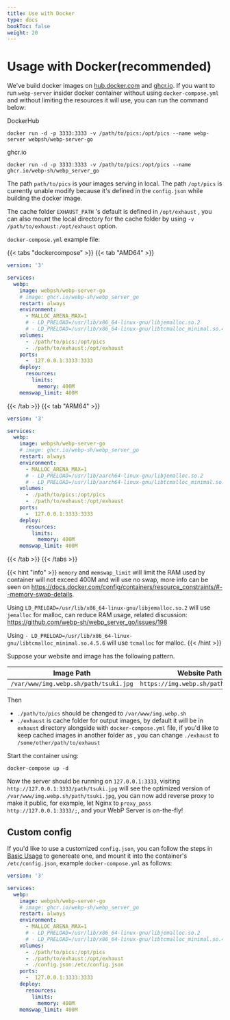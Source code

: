 ```yaml
---
title: Use with Docker
type: docs
bookToc: false
weight: 20
---
```


# Usage with Docker(recommended)

We've build docker images on [hub.docker.com](https://hub.docker.com/r/webpsh/webp-server-go) and [ghcr.io](https://github.com/webp-sh/webp_server_go/pkgs/container/webp_server_go). If you want to run `webp-server` insider docker container without using `docker-compose.yml` and without limiting the resources it will use, you can run the command below:

DockerHub
```shell
docker run -d -p 3333:3333 -v /path/to/pics:/opt/pics --name webp-server webpsh/webp-server-go
```
ghcr.io
```shell
docker run -d -p 3333:3333 -v /path/to/pics:/opt/pics --name ghcr.io/webp-sh/webp_server_go
```

The path `path/to/pics` is your images serving in local. The path `/opt/pics` is currently unable modify because it's defined in the `config.json` while building the docker image.

The cache folder `EXHAUST_PATH` 's default is defined in `/opt/exhaust` , you can also mount the local directory for the cache folder by using `-v /path/to/exhaust:/opt/exhaust` option.

`docker-compose.yml` example file:

{{< tabs "dockercompose" >}}
{{< tab "AMD64" >}}

```yml
version: '3'

services:
  webp:
    image: webpsh/webp-server-go
    # image: ghcr.io/webp-sh/webp_server_go
    restart: always
    environment:
      - MALLOC_ARENA_MAX=1
      # - LD_PRELOAD=/usr/lib/x86_64-linux-gnu/libjemalloc.so.2
      # - LD_PRELOAD=/usr/lib/x86_64-linux-gnu/libtcmalloc_minimal.so.4.5.6
    volumes:
      - ./path/to/pics:/opt/pics
      - ./path/to/exhaust:/opt/exhaust
    ports:
      -  127.0.0.1:3333:3333
    deploy:
      resources:
        limits:
          memory: 400M
    memswap_limit: 400M
```

{{< /tab >}}
{{< tab "ARM64" >}} 

```yml
version: '3'

services:
  webp:
    image: webpsh/webp-server-go
    # image: ghcr.io/webp-sh/webp_server_go
    restart: always
    environment:
      - MALLOC_ARENA_MAX=1
      # - LD_PRELOAD=/usr/lib/aarch64-linux-gnu/libjemalloc.so.2
      # - LD_PRELOAD=/usr/lib/aarch64-linux-gnu/libtcmalloc_minimal.so.4.5.6
    volumes:
      - ./path/to/pics:/opt/pics
      - ./path/to/exhaust:/opt/exhaust
    ports:
      -  127.0.0.1:3333:3333
    deploy:
      resources:
        limits:
          memory: 400M
    memswap_limit: 400M
```

{{< /tab >}}
{{< /tabs >}}



{{< hint "info" >}}
`memory` and `memswap_limit` will limit the RAM used by container will not exceed 400M and will use no swap, more info can be seen on https://docs.docker.com/config/containers/resource_constraints/#--memory-swap-details.

Using `LD_PRELOAD=/usr/lib/x86_64-linux-gnu/libjemalloc.so.2` will use `jemalloc` for malloc, can reduce RAM usage, related discussion: https://github.com/webp-sh/webp_server_go/issues/198

Using `- LD_PRELOAD=/usr/lib/x86_64-linux-gnu/libtcmalloc_minimal.so.4.5.6` will use `tcmalloc` for malloc.
{{< /hint >}}

Suppose your website and image has the following pattern.

| Image Path                            | Website Path                         |
| ------------------------------------- | ------------------------------------ |
| `/var/www/img.webp.sh/path/tsuki.jpg` | `https://img.webp.sh/path/tsuki.jpg` |

Then

* `./path/to/pics` should be changed to `/var/www/img.webp.sh`
* `./exhaust` is cache folder for output images, by default it will be in `exhaust` directory alongside with `docker-compose.yml` file, if you'd like to keep cached images in another folder as , you can change  `./exhaust` to `/some/other/path/to/exhaust`

Start the container using:

```
docker-compose up -d
```

Now the server should be running on `127.0.0.1:3333`, visiting `http://127.0.0.1:3333/path/tsuki.jpg` will see the optimized version of `/var/www/img.webp.sh/path/tsuki.jpg`, you can now add reverse proxy to make it public, for example, let Nginx to `proxy_pass http://127.0.0.1:3333/;`, and your WebP Server is on-the-fly!

## Custom config

If you'd like to use a customized `config.json`, you can follow the steps in [Basic Usage](/usage/basic-usage/) to genereate one, and mount it into the container's `/etc/config.json`, example `docker-compose.yml` as follows:

```yml
version: '3'

services:
  webp:
    image: webpsh/webp-server-go
    # image: ghcr.io/webp-sh/webp_server_go
    restart: always
    environment:
      - MALLOC_ARENA_MAX=1
      # - LD_PRELOAD=/usr/lib/x86_64-linux-gnu/libjemalloc.so.2
      # - LD_PRELOAD=/usr/lib/x86_64-linux-gnu/libtcmalloc_minimal.so.4.5.6
    volumes:
      - ./path/to/pics:/opt/pics
      - ./path/to/exhaust:/opt/exhaust
      - ./config.json:/etc/config.json
    ports:
      -  127.0.0.1:3333:3333
    deploy:
      resources:
        limits:
          memory: 400M
    memswap_limit: 400M
```